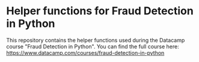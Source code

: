 # Helper functions for Fraud Detection in Python

This repository contains the helper functions used during the Datacamp course "Fraud Detection in Python". You can find the full course here: https://www.datacamp.com/courses/fraud-detection-in-python
